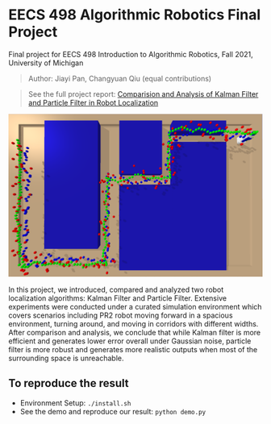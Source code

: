 # EECS 498 Algorithmic Robotics Final Project
Final project for EECS 498 Introduction to Algorithmic Robotics, Fall 2021, University of Michigan

> Author: Jiayi Pan, Changyuan Qiu (equal contributions)

> See the full project report: [Comparision and Analysis of Kalman Filter and Particle Filter in Robot Localization](https://github.com/Jiayi-Pan/Bot-Localization/blob/master/EECS_498_Algorithmic_Robotics_Final_Project___Project_Report.pdf)

<img src="Images/p10000.png" alt="drawing" width="600"/>


In this project, we introduced, compared and analyzed two robot localization algorithms: Kalman Filter and Particle Filter.
Extensive experiments were conducted under a curated simulation environment which covers scenarios including PR2 robot
moving forward in a spacious environment, turning around, and moving in corridors with different widths. After comparison
and analysis, we conclude that while Kalman filter is more efficient and generates lower error overall under Gaussian noise,
particle filter is more robust and generates more realistic outputs when most of the surrounding space is unreachable.



## To reproduce the result
- Environment Setup: ```./install.sh```
- See the demo and reproduce our result: ```python demo.py```
